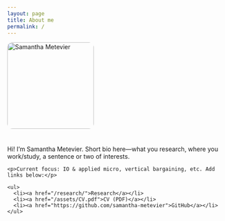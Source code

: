 ```yaml
---
layout: page
title: About me
permalink: /
---
```


<div style="display:flex; gap: 24px; align-items:flex-start; flex-wrap:wrap;">
  <img src="/assets/photo.png" alt="Samantha Metevier" style="width:200px; max-width:40vw; border-radius:12px; margin:0;">
  <div style="min-width:260px; flex:1 1 300px;">
    <p>Hi! I’m Samantha Metevier. Short bio here—what you research, where you work/study, a sentence or two of interests.</p>

    <p>Current focus: IO & applied micro, vertical bargaining, etc. Add links below:</p>

    <ul>
      <li><a href="/research/">Research</a></li>
      <li><a href="/assets/CV.pdf">CV (PDF)</a></li>
      <li><a href="https://github.com/samantha-metevier">GitHub</a></li>
    </ul>
  </div>
</div>
